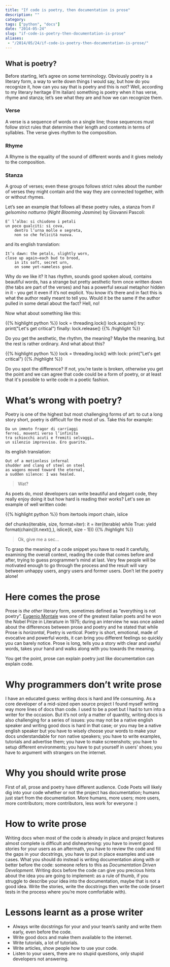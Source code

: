 ```yaml
---
title: "If code is poetry, then documentation is prose"
description: ""
category: 
tags: ["python", "docs"]
date: "2014-05-24"
slug: "if-code-is-poetry-then-documentation-is-prose"
aliases:
 - "/2014/05/24/if-code-is-poetry-then-documentation-is-prose/"
---
```


## What is poetry?
Before starting, let’s agree on some terminology. Obviously poetry is a literary form, a way to write down things I would say, 
but how do you recognize it, how can you say that is poetry and this is not? Well, according to my literary heritage (I’m italian) 
something is poetry when it has verse, rhyme and stanza; let’s see what they are and how we can recognize them.

### Verse

A verse is a sequence of words on a single line; those sequences must follow strict rules that determine their length and 
contents in terms of syllables. The verse gives rhythm to the composition.

### Rhyme
A Rhyme is the equality of the sound of different words and it gives melody to the composition.

### Stanza
A group of verses; even these groups follows strict rules about the number of verses they might contain and the way they are connected 
together, with or without rhymes.

Let’s see an example that follows all these poetry rules, a stanza from *Il gelsomino notturno* (*Night Blooming Jasmine*) by Giovanni Pascoli:

    E’ l’alba: si chiudono i petali
    un poco gualciti: si cova,
        dentro l’urna molle e segreta,
        non so che felicità nuova.

and its english translation:

    It’s dawn: the petals, slightly worn,
    close up again—each bud to brood,
        in its soft, secret urn,
        on some yet-nameless good.

Why do we like it? It has rhythm, sounds good spoken aloud, contains beautiful words, has a strange but pretty aesthetic form once written 
down (the tabs are part of the verses) and has a powerful sexual metaphor hidden in it - you get it even if it’s not explicit. You know 
it’s there and in fact this is what the author really meant to tell you. Would it be the same if the author pulled in some detail about the 
fact? Hell, no!

Now what about something like this:

{{% highlight python %}}
lock = threading.lock()
lock.acquire()
try:
    print("Let's get critical")
finally:
    lock.release()
{{% /highlight %}}

Do you get the aesthetic, the rhythm, the meaning? Maybe the meaning, but the rest is rather ordinary. And what about this?

{{% highlight python %}}
lock = threading.lock()
with lock:
    print("Let's get critical")
{{% /highlight %}}

Do you spot the difference? If not, you’re taste is broken, otherwise you get the point and we can agree that code could be a 
form of poetry, or at least that it's possible to write code in a poetic fashion.

# What’s wrong with poetry?
Poetry is one of the highest but most challenging forms of art: to cut a long story short, poetry is difficult for the most 
of us. Take this for example:

    Da un immoto fragor di carrïaggi
    ferrei, moventi verso l’infinito
    tra schiocchi acuti e fremiti selvaggi…
    un silenzio improvviso. Ero guarito.

its english translation:

    Out of a motionless infernal
    shudder and clang of steel on steel
    as wagons moved toward the eternal,
    a sudden silence: I was healed.

> Wat? 

As poets do, most developers can write beautiful and elegant code, they really enjoy doing it but how hard is reading their works?
Let's see an example of well written code:

{{% highlight python %}}
from itertools import chain, islice

def chunks(iterable, size, format=iter):
    it = iter(iterable)
    while True:
        yield format(chain((it.next(),), islice(it, size - 1)))
{{% /highlight %}}

> Ok, give me a sec...

To grasp the meaning of a code snippet you have to read it carefully, examining the overall context, reading the code 
that comes before and after, trying to guess programmer’s mind at last. Very few people will be motivated enough to go 
through the process and the result will vary between unhappy users, angry users and former users. Don’t let the poetry 
alone!

# Here comes the prose
Prose is *the other* literary form, sometimes defined as “everything is not poetry”. 
[Eugenio Montale](http://en.wikipedia.org/wiki/Eugenio_Montale) was one of the greatest italian poets and he won the 
Nobel Prize in Literature in 1975; during an interview he was once asked about the differences between prose and poetry 
and he stated that while Prose is *horizontal*, Poetry is *vertical*. Poetry is short, emotional, made of evocative 
and powerful words, it can bring you different feelings so quickly you can barely notice. Prose is long, tells you 
a story with clear and useful words, takes your hand and walks along with you towards the meaning. 

You get the point, prose can explain poetry just like documentation can explain code. 

# Why programmers don’t write prose
I have an educated guess: writing docs is hard and life consuming. As a core developer of a mid-sized open source 
project I found myself writing way more lines of docs than code. I used to be a poet but I had to turn into a writer 
for the occasion. But it’s not only a matter of quantity, writing docs is also challenging for a series of issues: 
you may not be a native english speaker and writing good docs is hard in that case; or you may be a native english 
speaker but you have to wisely choose your words to make your docs understandable for non native speakers; you have 
to write examples, tutorials and advertise them; you have to make screenshots; you have to setup different environments; 
you have to put yourself in users’ shoes; you have to argument with strangers on the internet.

# Why you should write prose
First of all, prose and poetry have different audience. Code Poets will likely dig into your code whether or not the 
project has documentation; humans just start from the documentation. More humans, more users; more users, more 
contributors; more contributors, less work for everyone :)

# How to write prose
Writing docs when most of the code is already in place and project features almost complete is difficult and disheartening: 
you have to invent good stories for your users as an aftermath, you have to review the code and fill the gaps in your 
docstrings, you have to put in place examples and use cases. What you should do instead is writing documentation along 
with or better before the code: someone refers to this as *Documentation Driven Development*. Writing docs before the code 
can give you precious hints about the idea you are going to implement: as a rule of thumb, if you struggle to describe your 
idea into the documentation, maybe that is not a good idea. Write the stories, write the docstrings then write the code 
(insert tests in the process where you’re more comfortable with).

# Lessons learnt as a prose writer

* Always write docstrings for your and your team’s sanity and write them early, even before the code.
* Write good docs and make them available to the internet.
* Write tutorials, a lot of tutorials.
* Write articles, show people how to use your code.
* Listen to your users, there are no stupid questions, only stupid developers not answering.

